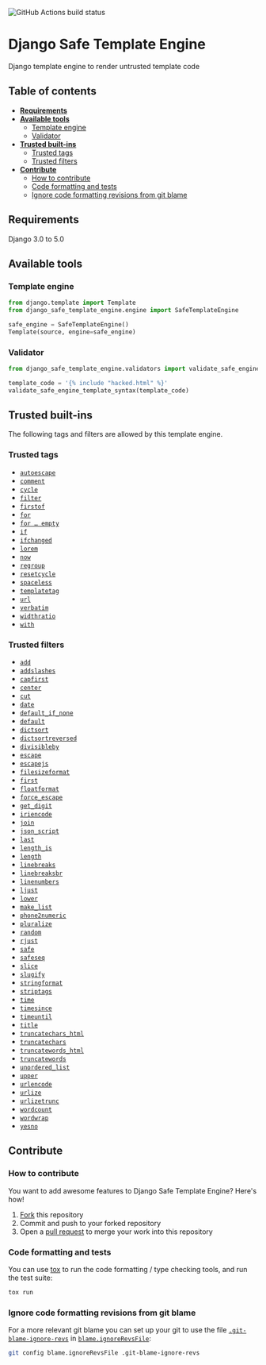 ![GitHub Actions build status](https://github.com/ronanboiteau/django_safe_template_engine/actions/workflows/build.yml/badge.svg?branch=main)

# Django Safe Template Engine

Django template engine to render untrusted template code

## Table of contents

* __[Requirements](#requirements)__
* __[Available tools](#available-tools)__
    * [Template engine](#template-engine)
    * [Validator](#validator)
* __[Trusted built-ins](#trusted-built-ins)__
    * [Trusted tags](#trusted-tags)
    * [Trusted filters](#trusted-filters)
* __[Contribute](#contribute)__
    * [How to contribute](#how-to-contribute)
    * [Code formatting and tests](#code-formatting-and-tests)
    * [Ignore code formatting revisions from git blame](#ignore-code-formatting-revisions-from-git-blame)

## Requirements

Django 3.0 to 5.0

## Available tools

### Template engine

```py
from django.template import Template
from django_safe_template_engine.engine import SafeTemplateEngine

safe_engine = SafeTemplateEngine()
Template(source, engine=safe_engine)
```

### Validator

```py
from django_safe_template_engine.validators import validate_safe_engine_template_syntax

template_code = '{% include "hacked.html" %}'
validate_safe_engine_template_syntax(template_code)
```

## Trusted built-ins

The following tags and filters are allowed by this template engine.

### Trusted tags

- [`autoescape`](https://docs.djangoproject.com/en/4.2/ref/templates/builtins/#autoescape)
- [`comment`](https://docs.djangoproject.com/en/4.2/ref/templates/builtins/#comment)
- [`cycle`](https://docs.djangoproject.com/en/4.2/ref/templates/builtins/#cycle)
- [`filter`](https://docs.djangoproject.com/en/4.2/ref/templates/builtins/#filter)
- [`firstof`](https://docs.djangoproject.com/en/4.2/ref/templates/builtins/#firstof)
- [`for`](https://docs.djangoproject.com/en/4.2/ref/templates/builtins/#for)
- [`for … empty`](https://docs.djangoproject.com/en/4.2/ref/templates/builtins/#for-empty)
- [`if`](https://docs.djangoproject.com/en/4.2/ref/templates/builtins/#if)
- [`ifchanged`](https://docs.djangoproject.com/en/4.2/ref/templates/builtins/#ifchanged)
- [`lorem`](https://docs.djangoproject.com/en/4.2/ref/templates/builtins/#lorem)
- [`now`](https://docs.djangoproject.com/en/4.2/ref/templates/builtins/#now)
- [`regroup`](https://docs.djangoproject.com/en/4.2/ref/templates/builtins/#regroup)
- [`resetcycle`](https://docs.djangoproject.com/en/4.2/ref/templates/builtins/#resetcycle)
- [`spaceless`](https://docs.djangoproject.com/en/4.2/ref/templates/builtins/#spaceless)
- [`templatetag`](https://docs.djangoproject.com/en/4.2/ref/templates/builtins/#templatetag)
- [`url`](https://docs.djangoproject.com/en/4.2/ref/templates/builtins/#url)
- [`verbatim`](https://docs.djangoproject.com/en/4.2/ref/templates/builtins/#verbatim)
- [`widthratio`](https://docs.djangoproject.com/en/4.2/ref/templates/builtins/#widthratio)
- [`with`](https://docs.djangoproject.com/en/4.2/ref/templates/builtins/#with)

### Trusted filters

<!-- TODO: Check for dead links -->
- [`add`](https://docs.djangoproject.com/en/4.2/ref/templates/builtins/#add)
- [`addslashes`](https://docs.djangoproject.com/en/4.2/ref/templates/builtins/#addslashes)
- [`capfirst`](https://docs.djangoproject.com/en/4.2/ref/templates/builtins/#capfirst)
- [`center`](https://docs.djangoproject.com/en/4.2/ref/templates/builtins/#center)
- [`cut`](https://docs.djangoproject.com/en/4.2/ref/templates/builtins/#cut)
- [`date`](https://docs.djangoproject.com/en/4.2/ref/templates/builtins/#date)
- [`default_if_none`](https://docs.djangoproject.com/en/4.2/ref/templates/builtins/#default_if_none)
- [`default`](https://docs.djangoproject.com/en/4.2/ref/templates/builtins/#default)
- [`dictsort`](https://docs.djangoproject.com/en/4.2/ref/templates/builtins/#dictsort)
- [`dictsortreversed`](https://docs.djangoproject.com/en/4.2/ref/templates/builtins/#dictsortreversed)
- [`divisibleby`](https://docs.djangoproject.com/en/4.2/ref/templates/builtins/#divisibleby)
- [`escape`](https://docs.djangoproject.com/en/4.2/ref/templates/builtins/#escape)
- [`escapejs`](https://docs.djangoproject.com/en/4.2/ref/templates/builtins/#escapejs)
- [`filesizeformat`](https://docs.djangoproject.com/en/4.2/ref/templates/builtins/#filesizeformat)
- [`first`](https://docs.djangoproject.com/en/4.2/ref/templates/builtins/#first)
- [`floatformat`](https://docs.djangoproject.com/en/4.2/ref/templates/builtins/#floatformat)
- [`force_escape`](https://docs.djangoproject.com/en/4.2/ref/templates/builtins/#force_escape)
- [`get_digit`](https://docs.djangoproject.com/en/4.2/ref/templates/builtins/#get_digit)
- [`iriencode`](https://docs.djangoproject.com/en/4.2/ref/templates/builtins/#iriencode)
- [`join`](https://docs.djangoproject.com/en/4.2/ref/templates/builtins/#join)
- [`json_script`](https://docs.djangoproject.com/en/4.2/ref/templates/builtins/#json_script)
- [`last`](https://docs.djangoproject.com/en/4.2/ref/templates/builtins/#last)
- [`length_is`](https://docs.djangoproject.com/en/4.2/ref/templates/builtins/#length_is)
- [`length`](https://docs.djangoproject.com/en/4.2/ref/templates/builtins/#length)
- [`linebreaks`](https://docs.djangoproject.com/en/4.2/ref/templates/builtins/#linebreaks)
- [`linebreaksbr`](https://docs.djangoproject.com/en/4.2/ref/templates/builtins/#linebreaksbr)
- [`linenumbers`](https://docs.djangoproject.com/en/4.2/ref/templates/builtins/#linenumbers)
- [`ljust`](https://docs.djangoproject.com/en/4.2/ref/templates/builtins/#ljust)
- [`lower`](https://docs.djangoproject.com/en/4.2/ref/templates/builtins/#lower)
- [`make_list`](https://docs.djangoproject.com/en/4.2/ref/templates/builtins/#make_list)
- [`phone2numeric`](https://docs.djangoproject.com/en/4.2/ref/templates/builtins/#phone2numeric)
- [`pluralize`](https://docs.djangoproject.com/en/4.2/ref/templates/builtins/#pluralize)
- [`random`](https://docs.djangoproject.com/en/4.2/ref/templates/builtins/#random)
- [`rjust`](https://docs.djangoproject.com/en/4.2/ref/templates/builtins/#rjust)
- [`safe`](https://docs.djangoproject.com/en/4.2/ref/templates/builtins/#safe)
- [`safeseq`](https://docs.djangoproject.com/en/4.2/ref/templates/builtins/#safeseq)
- [`slice`](https://docs.djangoproject.com/en/4.2/ref/templates/builtins/#slice)
- [`slugify`](https://docs.djangoproject.com/en/4.2/ref/templates/builtins/#slugify)
- [`stringformat`](https://docs.djangoproject.com/en/4.2/ref/templates/builtins/#stringformat)
- [`striptags`](https://docs.djangoproject.com/en/4.2/ref/templates/builtins/#striptags)
- [`time`](https://docs.djangoproject.com/en/4.2/ref/templates/builtins/#time)
- [`timesince`](https://docs.djangoproject.com/en/4.2/ref/templates/builtins/#timesince)
- [`timeuntil`](https://docs.djangoproject.com/en/4.2/ref/templates/builtins/#timeuntil)
- [`title`](https://docs.djangoproject.com/en/4.2/ref/templates/builtins/#title)
- [`truncatechars_html`](https://docs.djangoproject.com/en/4.2/ref/templates/builtins/#truncatechars_html)
- [`truncatechars`](https://docs.djangoproject.com/en/4.2/ref/templates/builtins/#truncatechars)
- [`truncatewords_html`](https://docs.djangoproject.com/en/4.2/ref/templates/builtins/#truncatewords_html)
- [`truncatewords`](https://docs.djangoproject.com/en/4.2/ref/templates/builtins/#truncatewords)
- [`unordered_list`](https://docs.djangoproject.com/en/4.2/ref/templates/builtins/#unordered_list)
- [`upper`](https://docs.djangopr§oject.com/en/4.2/ref/templates/builtins/#upper)
- [`urlencode`](https://docs.djangoproject.com/en/4.2/ref/templates/builtins/#urlencode)
- [`urlize`](https://docs.djangoproject.com/en/4.2/ref/templates/builtins/#urlize)
- [`urlizetrunc`](https://docs.djangoproject.com/en/4.2/ref/templates/builtins/#urlizetrunc)
- [`wordcount`](https://docs.djangoproject.com/en/4.2/ref/templates/builtins/#wordcount)
- [`wordwrap`](https://docs.djangoproject.com/en/4.2/ref/templates/builtins/#wordwrap)
- [`yesno`](https://docs.djangoproject.com/en/4.2/ref/templates/builtins/#yesno)

## Contribute

### How to contribute

You want to add awesome features to Django Safe Template Engine? Here's how!

1. [Fork](https://github.com/ronanboiteau/django_safe_template_engine/fork) this repository
2. Commit and push to your forked repository
3. Open a [pull request](https://github.com/ronanboiteau/django_safe_template_engine/pulls) to merge your work into this repository

### Code formatting and tests

You can use [tox](https://tox.wiki/) to run the code formatting / type checking tools, and run the test suite:

```sh
tox run
```

### Ignore code formatting revisions from git blame

For a more relevant git blame you can set up your git to use the file [`.git-blame-ignore-revs`](.git-blame-ignore-revs) in [`blame.ignoreRevsFile`](https://www.git-scm.com/docs/git-blame#Documentation/git-blame.txt---ignore-revs-fileltfilegt):

```sh
git config blame.ignoreRevsFile .git-blame-ignore-revs
```
